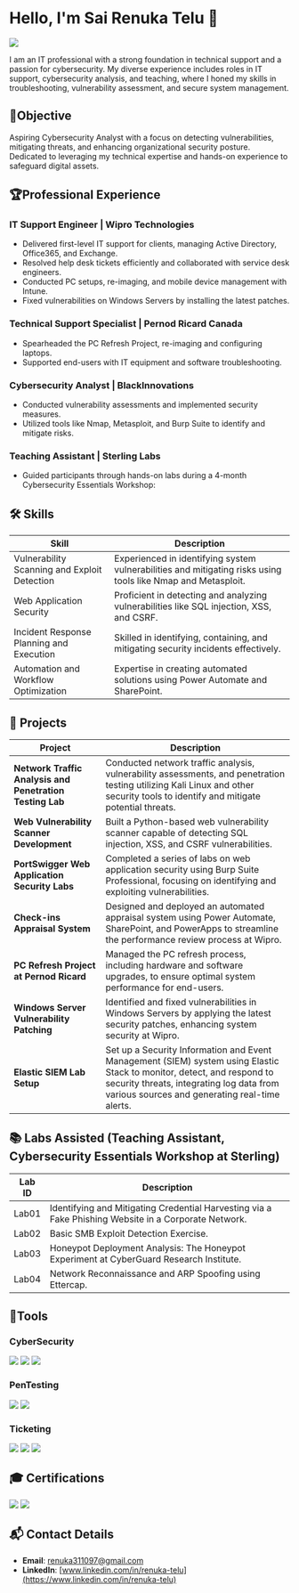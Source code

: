 # Hello, I'm Sai Renuka Telu 👋
<a href="https://linkedin.com"><img src="https://img.shields.io/badge/-LinkedIn-0072b1?&style=for-the-badge&logo=linkedin&logoColor=white" /></a>

I am an IT professional with a strong foundation in technical support and a passion for cybersecurity. My diverse experience includes roles in IT support, cybersecurity analysis, and teaching, where I honed my skills in troubleshooting, vulnerability assessment, and secure system management.

## 🌟Objective
Aspiring Cybersecurity Analyst with a focus on detecting vulnerabilities, mitigating threats, and enhancing organizational security posture. Dedicated to leveraging my technical expertise and hands-on experience to safeguard digital assets.

## 🏆Professional Experience
### IT Support Engineer | Wipro Technologies
- Delivered first-level IT support for clients, managing Active Directory, Office365, and Exchange.
- Resolved help desk tickets efficiently and collaborated with service desk engineers.
- Conducted PC setups, re-imaging, and mobile device management with Intune.
- Fixed vulnerabilities on Windows Servers by installing the latest patches.

### Technical Support Specialist | Pernod Ricard Canada
- Spearheaded the PC Refresh Project, re-imaging and configuring laptops.
- Supported end-users with IT equipment and software troubleshooting.

### Cybersecurity Analyst | BlackInnovations
- Conducted vulnerability assessments and implemented security measures.
- Utilized tools like Nmap, Metasploit, and Burp Suite to identify and mitigate risks.

### Teaching Assistant | Sterling Labs
- Guided participants through hands-on labs during a 4-month Cybersecurity Essentials Workshop:


## 🛠️ Skills
| Skill                                         | Description                                       |
|-----------------------------------------------|-------------------------------------------------|
| Vulnerability Scanning and Exploit Detection  | Experienced in identifying system vulnerabilities and mitigating risks using tools like Nmap and Metasploit. |
| Web Application Security                      | Proficient in detecting and analyzing vulnerabilities like SQL injection, XSS, and CSRF. |
| Incident Response Planning and Execution      | Skilled in identifying, containing, and mitigating security incidents effectively. |
| Automation and Workflow Optimization          | Expertise in creating automated solutions using Power Automate and SharePoint. |

## 🚀 Projects
| Project                                          | Description                                                                 |
|--------------------------------------------------|-----------------------------------------------------------------------------|
| **Network Traffic Analysis and Penetration Testing Lab** | Conducted network traffic analysis, vulnerability assessments, and penetration testing utilizing Kali Linux and other security tools to identify and mitigate potential threats. |
| **Web Vulnerability Scanner Development**        | Built a Python-based web vulnerability scanner capable of detecting SQL injection, XSS, and CSRF vulnerabilities. |
| **PortSwigger Web Application Security Labs**    | Completed a series of labs on web application security using Burp Suite Professional, focusing on identifying and exploiting vulnerabilities. |
| **Check-ins Appraisal System**                   | Designed and deployed an automated appraisal system using Power Automate, SharePoint, and PowerApps to streamline the performance review process at Wipro. |
| **PC Refresh Project at Pernod Ricard**          | Managed the PC refresh process, including hardware and software upgrades, to ensure optimal system performance for end-users. |
| **Windows Server Vulnerability Patching**        | Identified and fixed vulnerabilities in Windows Servers by applying the latest security patches, enhancing system security at Wipro. |
| **Elastic SIEM Lab Setup**                       | Set up a Security Information and Event Management (SIEM) system using Elastic Stack to monitor, detect, and respond to security threats, integrating log data from various sources and generating real-time alerts. |security at Wipro. |

## 📚 Labs Assisted (Teaching Assistant, Cybersecurity Essentials Workshop at Sterling)
| Lab ID                                         | Description                                     |
|-----------------------------------------------|-------------------------------------------------|
| Lab01                                         | Identifying and Mitigating Credential Harvesting via a Fake Phishing Website in a Corporate Network. |
| Lab02                                         | Basic SMB Exploit Detection Exercise.          |
| Lab03                                         | Honeypot Deployment Analysis: The Honeypot Experiment at CyberGuard Research Institute. |
| Lab04                                         | Network Reconnaissance and ARP Spoofing using Ettercap. |

## 🔧Tools  
### CyberSecurity
<div>
    <img src="https://img.shields.io/badge/-NMAP-009639?&style=for-the-badge&logo=Nmap&logoColor=white" />
    <img src="https://img.shields.io/badge/-Burp_Suite-FF0000?&style=for-the-badge&logo=BurpSuite&logoColor=white" />
    <img src="https://img.shields.io/badge/-Kali_Linux-557C8E?&style=for-the-badge&logo=KaliLinux&logoColor=white" />
</div>

### PenTesting
<div>
    <img src="https://img.shields.io/badge/-Metasploit-FFFF00?&style=for-the-badge&logo=Metasploit&logoColor=black" />
    <img src="https://img.shields.io/badge/-John_the_Ripper-FF6600?&style=for-the-badge&logo=JohnTheRipper&logoColor=white" />
</div>


### Ticketing  
<div>
    <img src="https://img.shields.io/badge/-Salesforce-00A1E4?&style=for-the-badge&logo=Salesforce&logoColor=white" />
    <img src="https://img.shields.io/badge/-Remedy-0045BB?&style=for-the-badge&logo=Remedy&logoColor=white" />
    <img src="https://img.shields.io/badge/-ServiceNow-3E82A0?&style=for-the-badge&logo=ServiceNow&logoColor=white" />
</div>

## 🎓 Certifications
<div>
<img src="https://img.shields.io/badge/-CEH-FF0000?&style=for-the-badge&logo=EC-Council&logoColor=white" />
<img src="https://img.shields.io/badge/-Security%2B-007ACC?&style=for-the-badge&logo=CompTIA&logoColor=white" />
</div>

## 📬 Contact Details
- **Email**: [renuka311097@gmail.com](mailto:renuka311097@gmail.com)
- **LinkedIn**: [www.linkedin.com/in/renuka-telu](https://www.linkedin.com/in/renuka-telu)


